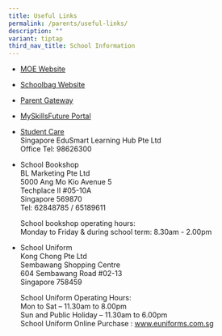 ```yaml
---
title: Useful Links
permalink: /parents/useful-links/
description: ""
variant: tiptap
third_nav_title: School Information
---
```

<ul data-tight="true" class="tight">
<li>
<p><a href="http://www.moe.gov.sg/" rel="noopener noreferrer nofollow" target="_blank">MOE Website</a>
</p>
</li>
<li>
<p><a href="http://schoolbag.sg/" rel="noopener noreferrer nofollow" target="_blank">Schoolbag Website</a>
</p>
</li>
<li>
<p><a href="https://pg.moe.edu.sg/" rel="noopener noreferrer nofollow" target="_blank">Parent Gateway</a>
</p>
</li>
<li>
<p><a href="https://www.myskillsfuture.gov.sg/content/student/en/secondary.html" rel="noopener noreferrer nofollow" target="_blank">MySkillsFuture Portal</a>
</p>
</li>
<li>
<p><a href="https://singaporeedusmart.com.sg/" rel="noopener noreferrer nofollow" target="_blank">Student Care</a> 
<br>Singapore EduSmart Learning Hub Pte Ltd
<br>Office Tel: 98626300</p>
</li>
<li>
<p>School Bookshop
<br>BL Marketing Pte Ltd
<br>5000 Ang Mo Kio Avenue 5
<br>Techplace II #05-10A
<br>Singapore 569870
<br>Tel: 62848785 / 65189611</p>
<p>School bookshop operating hours:
<br>Monday to Friday &amp; during school term: 8.30am - 2.00pm</p>
</li>
<li>
<p>School Uniform
<br>Kong Chong Pte Ltd
<br>Sembawang Shopping Centre
<br>604 Sembawang Road #02-13
<br>Singapore 758459
<br>
</p>
<p>School Uniform Operating Hours:
<br>Mon to Sat – 11.30am to 8.00pm
<br>Sun and Public Holiday – 11.30am to 6.00pm
<br>School Uniform Online Purchase : <a href="https://www.euniforms.com.sg/shop/" rel="noopener nofollow" target="_blank">www.euniforms.com.sg</a>
</p>
<p></p>
</li>
</ul>
<p>
<br>
</p>
<p></p>
<p></p>
<p></p>
<p></p>
<p></p>